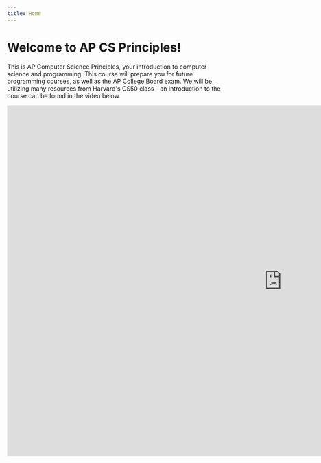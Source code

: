 ```yaml
---
title: Home
---
```


# Welcome to AP CS Principles!

This is AP Computer Science Principles, your introduction to computer science and programming. This course will prepare you for future programming courses, as well as the AP College Board exam. We will be utilizing many resources from Harvard's CS50 class - an introduction to the course can be found in the video below.

<iframe width="1280" height="817" src="https://www.youtube.com/embed/tZxLMIk_SaY" frameborder="0" allow="accelerometer; autoplay; encrypted-media; gyroscope; picture-in-picture" allowfullscreen></iframe>
